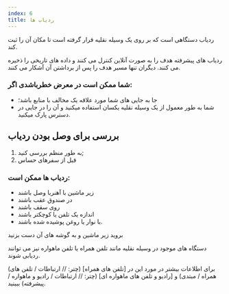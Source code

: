 ```yaml
---
index: 6
title: ردیاب ها
---
```

ردیاب دستگاهی است که بر روی یک وسیله نقلیه قرار گرفته است تا مکان آن را ثبت کند.

ردیاب های پیشرفته هدف را به صورت آنلاین کنترل می کنند و داده های تاریخی را ذخیره می کنند. دیگران تنها مسیر هدف را پس از برداشتن آن آشکار می کنند.

### شما ممکن است در معرض خطرباشدی اگر:

*   جا به جایی های شما مورد علاقه یک مخالف با منابع باشد؛
*   شما به طور معمول از یک وسیله نقلیه یکسان استفاده میکنید و آن را در جایی در دسترس پارک میکنید.

## بررسی برای وصل بودن ردیاب

1. به طور منظم بررسی کنید;
2. قبل از سفرهای حساس

### ردیاب ها ممکن است:

*   زیر ماشین با آهنربا وصل باشند
*   در صندوق عقب باشند
*   روی سقف باشند
*   اندازه یک تلفن یا کوچکتر باشند
*   با نوار یا روغن پوشیده شده باشند.

بروید زیر ماشین و به گوشه های آن دست بزنید

دستگاه های موجود در وسیله نقلیه مانند تلفن همراه یا تلفن ماهواره نیز می توانند ردیابی شوند.

(برای اطلاعات بیشتر در مورد این در [تلفن های همراه] (چتر: // ارتباطات / تلفن های همراه / مبتدی) و [رادیو و تلفن های ماهواره ای] (چتر: // ارتباطات / رادیو و ماهواره / پیشرفته) ببینید.